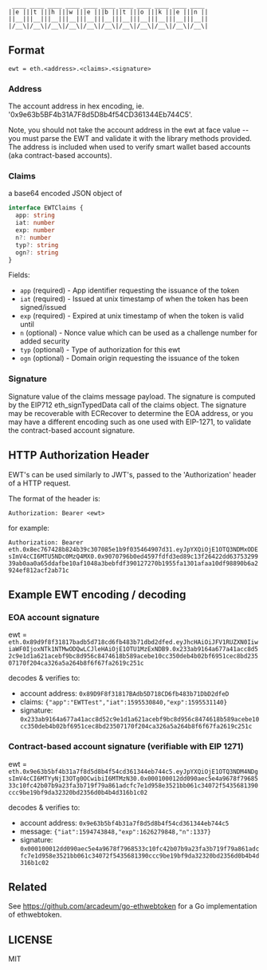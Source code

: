 ```
 ____ ____ ____ ____ ____ ____ ____ ____ ____ ____ ____ 
||e |||t |||h |||w |||e |||b |||t |||o |||k |||e |||n ||
||__|||__|||__|||__|||__|||__|||__|||__|||__|||__|||__||
|/__\|/__\|/__\|/__\|/__\|/__\|/__\|/__\|/__\|/__\|/__\|
```

## Format

`ewt = eth.<address>.<claims>.<signature>`


### Address

The account address in hex encoding, ie. '0x9e63b5BF4b31A7F8d5D8b4f54CD361344Eb744C5'.

Note, you should not take the account address in the ewt at face value -- you must parse the EWT
and validate it with the library methods provided. The address is included when used to verify
smart wallet based accounts (aka contract-based accounts).


### Claims

a base64 encoded JSON object of

```typescript
interface EWTClaims {
  app: string
  iat: number
  exp: number
  n?: number
  typ?: string
  ogn?: string
}
```

Fields:

  * `app` (required) - App identifier requesting the issuance of the token
  * `iat` (required) - Issued at unix timestamp of when the token has been signed/issued
  * `exp` (required) - Expired at unix timestamp of when the token is valid until
  * `n` (optional) - Nonce value which can be used as a challenge number for added security
  * `typ` (optional) - Type of authorization for this ewt
  * `ogn` (optional) - Domain origin requesting the issuance of the token


### Signature

Signature value of the claims message payload. The signature is computed by the EIP712
eth_signTypedData call of the claims object. The signature may be recoverable with ECRecover to
determine the EOA address, or you may have a different encoding such as one used with EIP-1271,
to validate the contract-based account signature.


## HTTP Authorization Header

EWT's can be used similarly to JWT's, passed to the 'Authorization' header of a HTTP request.

The format of the header is:

`Authorization: Bearer <ewt>`

for example:

`Authorization: Bearer eth.0x8ec767428b824b39c307085e1b9f035464907d31.eyJpYXQiOjE1OTQ3NDMxODEsImV4cCI6MTU5NDc0MzQ4MX0.0x9070796b0ed4597fdfd3ed89c13f26422dd6375329939ab0aa0a65ddafbe10af1048a3bebfdf390127270b1955fa1301afaa10df98890b6a2924ef812acf2ab71c`


## Example EWT encoding / decoding

### EOA account signature

ewt = `eth.0x89d9f8f31817badb5d718cd6fb483b71dbd2dfed.eyJhcHAiOiJFV1RUZXN0IiwiaWF0IjoxNTk1NTMwODQwLCJleHAiOjE1OTU1MzExNDB9.0x233ab9164a677a41acc8d52c9e1d1a621acebf9bc8d956c8474618b589acebe10cc350deb4b02bf6951cec8bd23507170f204ca326a5a264b8f6f67fa2619c251c`

decodes & verifies to:
  * account address: `0x89D9F8f31817BAdb5D718CD6fb483b71DbD2dfeD`
  * claims: `{"app":"EWTTest","iat":1595530840,"exp":1595531140}`
  * signature: `0x233ab9164a677a41acc8d52c9e1d1a621acebf9bc8d956c8474618b589acebe10cc350deb4b02bf6951cec8bd23507170f204ca326a5a264b8f6f67fa2619c251c`


### Contract-based account signature (verifiable with EIP 1271)

ewt = `eth.0x9e63b5bf4b31a7f8d5d8b4f54cd361344eb744c5.eyJpYXQiOjE1OTQ3NDM4NDgsImV4cCI6MTYyNjI3OTg0OCwibiI6MTMzN30.0x000100012dd090aec5e4a9678f7968533c10fc42b07b9a23fa3b719f79a861adcfc7e1d958e3521bb061c34072f5435681390ccc9be19bf9da32320bd2356d0b4b4d316b1c02`

decodes & verifies to:
  * account address: `0x9e63b5bf4b31a7f8d5d8b4f54cd361344eb744c5`
  * message: `{"iat":1594743848,"exp":1626279848,"n":1337}`
  * signature: `0x000100012dd090aec5e4a9678f7968533c10fc42b07b9a23fa3b719f79a861adcfc7e1d958e3521bb061c34072f5435681390ccc9be19bf9da32320bd2356d0b4b4d316b1c02`


## Related

See https://github.com/arcadeum/go-ethwebtoken for a Go implementation of ethwebtoken.


## LICENSE

MIT
